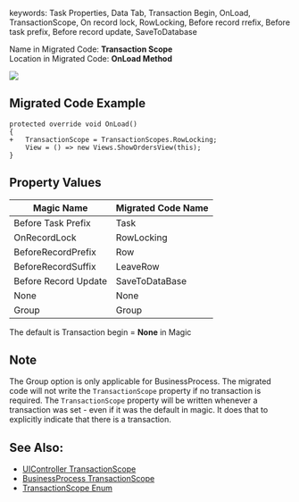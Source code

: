 ﻿keywords: Task Properties, Data Tab, Transaction Begin, OnLoad, TransactionScope, On record lock, RowLocking, Before record rrefix, Before task prefix, Before record update, SaveToDatabase

Name in Migrated Code: **Transaction Scope**  
Location in Migrated Code: **OnLoad Method**  

![](2017-11-15_15h44_04.png) 

## Migrated Code Example 

```csdiff
protected override void OnLoad()
{
+   TransactionScope = TransactionScopes.RowLocking; 
    View = () => new Views.ShowOrdersView(this);
}
```

## Property Values 

| Magic Name          | Migrated Code Name |
|---------------------|--------------------|
| Before Task Prefix  | Task               |
| OnRecordLock        | RowLocking         |
| BeforeRecordPrefix  | Row                |
| BeforeRecordSuffix  | LeaveRow           | 
| Before Record Update| SaveToDataBase     | 
| None                | None               | 
| Group               | Group              | 

The default is Transaction begin = **None** in Magic

## Note
The Group option is only applicable for BusinessProcess. The migrated code will not write the `TransactionScope` property if no transaction is required.
The `TransactionScope` property will be written whenever a transaction was set - even if it was the default in magic. 
It does that to explicitly indicate that there is a transaction.

## See Also: 
* [UIController TransactionScope](/reference/html/P_Firefly_Box_UIController_TransactionScope.htm) 
* [BusinessProcess TransactionScope ](/reference/html/P_Firefly_Box_BusinessProcess_TransactionScope.htm) 
* [TransactionScope Enum](/referencehtml/T_Firefly_Box_TransactionScopes.htm) 
